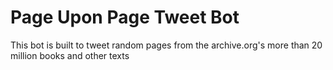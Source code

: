 # Page Upon Page Tweet Bot

This bot is built to tweet random pages from the archive.org's more than 20 million books and other texts